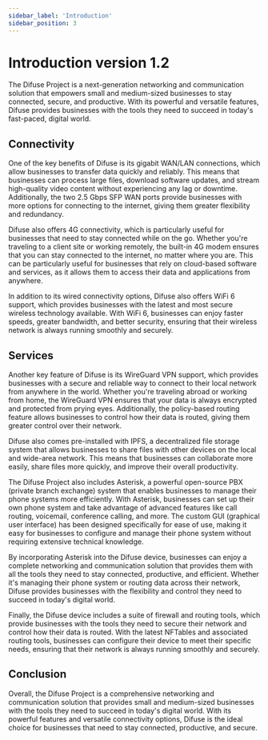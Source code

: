 ```yaml
---
sidebar_label: 'Introduction'
sidebar_position: 3
---
```


# Introduction version 1.2

The Difuse Project is a next-generation networking and communication solution that empowers small and medium-sized businesses to stay connected, secure, and productive. With its powerful and versatile features, Difuse provides businesses with the tools they need to succeed in today's fast-paced, digital world.

## Connectivity

One of the key benefits of Difuse is its gigabit WAN/LAN connections, which allow businesses to transfer data quickly and reliably. This means that businesses can process large files, download software updates, and stream high-quality video content without experiencing any lag or downtime. Additionally, the two 2.5 Gbps SFP WAN ports provide businesses with more options for connecting to the internet, giving them greater flexibility and redundancy.

Difuse also offers 4G connectivity, which is particularly useful for businesses that need to stay connected while on the go. Whether you're traveling to a client site or working remotely, the built-in 4G modem ensures that you can stay connected to the internet, no matter where you are. This can be particularly useful for businesses that rely on cloud-based software and services, as it allows them to access their data and applications from anywhere.

In addition to its wired connectivity options, Difuse also offers WiFi 6 support, which provides businesses with the latest and most secure wireless technology available. With WiFi 6, businesses can enjoy faster speeds, greater bandwidth, and better security, ensuring that their wireless network is always running smoothly and securely.

## Services

Another key feature of Difuse is its WireGuard VPN support, which provides businesses with a secure and reliable way to connect to their local network from anywhere in the world. Whether you're traveling abroad or working from home, the WireGuard VPN ensures that your data is always encrypted and protected from prying eyes. Additionally, the policy-based routing feature allows businesses to control how their data is routed, giving them greater control over their network.

Difuse also comes pre-installed with IPFS, a decentralized file storage system that allows businesses to share files with other devices on the local and wide-area network. This means that businesses can collaborate more easily, share files more quickly, and improve their overall productivity.

The Difuse Project also includes Asterisk, a powerful open-source PBX (private branch exchange) system that enables businesses to manage their phone systems more efficiently. With Asterisk, businesses can set up their own phone system and take advantage of advanced features like call routing, voicemail, conference calling, and more. The custom GUI (graphical user interface) has been designed specifically for ease of use, making it easy for businesses to configure and manage their phone system without requiring extensive technical knowledge.

By incorporating Asterisk into the Difuse device, businesses can enjoy a complete networking and communication solution that provides them with all the tools they need to stay connected, productive, and efficient. Whether it's managing their phone system or routing data across their network, Difuse provides businesses with the flexibility and control they need to succeed in today's digital world.

Finally, the Difuse device includes a suite of firewall and routing tools, which provide businesses with the tools they need to secure their network and control how their data is routed. With the latest NFTables and associated routing tools, businesses can configure their device to meet their specific needs, ensuring that their network is always running smoothly and securely.

## Conclusion

Overall, the Difuse Project is a comprehensive networking and communication solution that provides small and medium-sized businesses with the tools they need to succeed in today's digital world. With its powerful features and versatile connectivity options, Difuse is the ideal choice for businesses that need to stay connected, productive, and secure.
